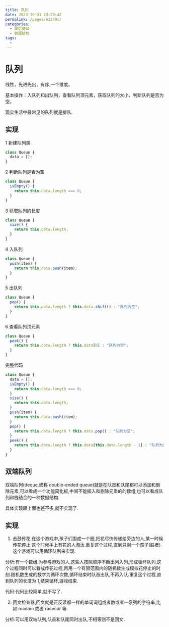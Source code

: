 ```yaml
---
title: 队列
date: 2023-10-31 23:29:42
permalink: /pages/e1248c/
categories:
  - 底层基础
  - 数据结构
tags:
  -
---
```


# 队列

线性，先进先出，有序,一个维度。

基本操作：入队列和出队列，查看队列顶元素，获取队列的大小，判断队列是否为空。

现实生活中最常见的队列就是排队.

## 实现

1 新建队列类

```js
class Queue {
  data = [];
}
```

2 判断队列是否为空

```js
class Queue {
  isEmpty() {
    return this.data.length === 0;
  }
}
```

3 获取队列的长度

```js
class Queue {
  size() {
    return this.data.length;
  }
}
```

4 入队列

```js
class Queue {
  push(item) {
    return this.data.push(item);
  }
}
```

5 出队列

```js
class Queue {
  pop() {
    return this.data.length ? this.data.shift() : "队列为空";
  }
}
```

6 查看队列顶元素

```js
class Queue {
  peek() {
    return this.data.length ? this.data[0] : "队列为空";
  }
}
```

完整代码

```js
class Queue {
  data = [];
  isEmpty() {
    return this.data.length === 0;
  }
  size() {
    return this.data.length;
  }
  push(item) {
    return this.data.push(item);
  }
  pop() {
    return this.data.length ? this.data.pop() : "队列为空";
  }
  peek() {
    return this.data.length ? this.data[this.data.length - 1] : "队列为空";
  }
}
```

## 双端队列

双端队列(deque,或称 double-ended queue)就是在队首和队尾都可以添加和删除元素,可以看成一个功能简化板,中间不能插入和删除元素的的数组,也可以看成队列和栈结合的一种数据结构.

具体实现跟上面也差不多,就不实现了.

## 实现

1. 击鼓传花,在这个游戏中,孩子们围成一个圈,把花尽快传递给旁边的人,某一时候传花停止,这个时候手上有花的人淘汰.重复这个过程,直到只剩一个孩子(胜者).这个游戏可以用循环队列来实现.

分析:有一个数组,为参与游戏的人,这些人按照顺序不断出列入列,形成循环队列,这个过程同时可以看成传花过程,再用一个有限范围内的随机数生成模拟花停止的时刻.随机数生成的数字为循环次数,循环结束时队首出队,不再入队.重复这个过程,直到队列的长度为 1,结束循环,游戏结束.

代码:代码比较简单,就不写了.

2. 回文检查器,回文就是正反读都一样的单词词组或者数或者一系列的字符串,比如:madam 或者 racecar 等.

分析:可以用双端队列,队首和队尾同时出队,不相等则不是回文.
